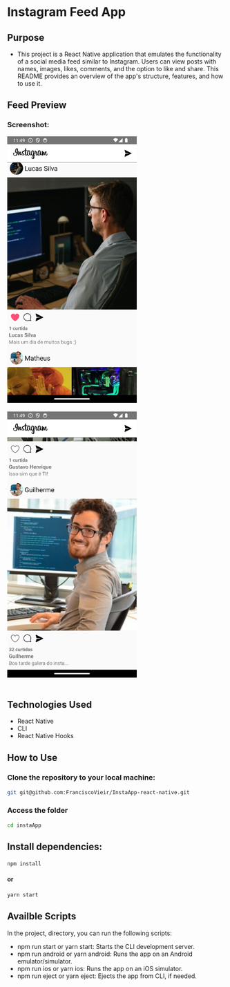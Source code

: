 # Instagram Feed App

## Purpose

- This project is a React Native application that emulates the functionality of a social media feed similar to Instagram. Users can view posts with names, images, likes, comments, and the option to like and share. This README provides an overview of the app's structure, features, and how to use it.

## Feed Preview

### Screenshot:

  <img src="./src/assets/screenshots/screenshotfeed1.png" alt="Screenshot feed with like" width="300">
  <br>
  <br>
  <img src="./src/assets/screenshots/screenshotfeed2.png" alt="Screenshot feed without like button" width="300">
  <br>
  <br>

## Technologies Used

- React Native
- CLI
- React Native Hooks

## How to Use

### Clone the repository to your local machine:

```bash
git git@github.com:FranciscoVieir/InstaApp-react-native.git
```

### Access the folder

```bash
cd instaApp
```

## Install dependencies:

```bash
npm install
```

#### or

```bash
yarn start
```

## Availble Scripts

In the project, directory, you can run the following scripts:

- npm run start or yarn start: Starts the CLI development server.
- npm run android or yarn android: Runs the app on an Android emulator/simulator.
- npm run ios or yarn ios: Runs the app on an iOS simulator.
- npm run eject or yarn eject: Ejects the app from CLI, if needed.
